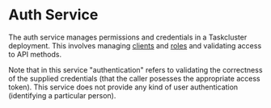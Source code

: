 # Auth Service

The auth service manages permissions and credentials in a Taskcluster deployment.
This involves managing [clients](/docs/reference/platform/auth/clients) and [roles](/docs/reference/platform/auth/roles) and validating access to API methods.

Note that in this service "authentication" refers to validating the correctness of the supplied credentials (that the caller posesses the appropriate access token).
This service does not provide any kind of user authentication (identifying a particular person).
